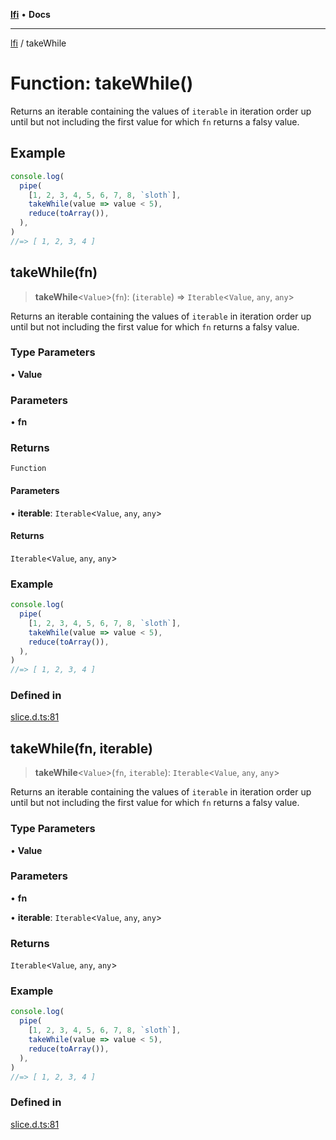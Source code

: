 [**lfi**](../readme.md) • **Docs**

---

[lfi](../globals.md) / takeWhile

# Function: takeWhile()

Returns an iterable containing the values of `iterable` in iteration order up
until but not including the first value for which `fn` returns a falsy value.

## Example

```js
console.log(
  pipe(
    [1, 2, 3, 4, 5, 6, 7, 8, `sloth`],
    takeWhile(value => value < 5),
    reduce(toArray()),
  ),
)
//=> [ 1, 2, 3, 4 ]
```

## takeWhile(fn)

> **takeWhile**\<`Value`\>(`fn`): (`iterable`) => `Iterable`\<`Value`, `any`,
> `any`\>

Returns an iterable containing the values of `iterable` in iteration order up
until but not including the first value for which `fn` returns a falsy value.

### Type Parameters

• **Value**

### Parameters

• **fn**

### Returns

`Function`

#### Parameters

• **iterable**: `Iterable`\<`Value`, `any`, `any`\>

#### Returns

`Iterable`\<`Value`, `any`, `any`\>

### Example

```js
console.log(
  pipe(
    [1, 2, 3, 4, 5, 6, 7, 8, `sloth`],
    takeWhile(value => value < 5),
    reduce(toArray()),
  ),
)
//=> [ 1, 2, 3, 4 ]
```

### Defined in

[slice.d.ts:81](https://github.com/TomerAberbach/lfi/blob/c9ef1bf4d1040d7f49c52b70b358c019e55f524d/src/operations/slice.d.ts#L81)

## takeWhile(fn, iterable)

> **takeWhile**\<`Value`\>(`fn`, `iterable`): `Iterable`\<`Value`, `any`,
> `any`\>

Returns an iterable containing the values of `iterable` in iteration order up
until but not including the first value for which `fn` returns a falsy value.

### Type Parameters

• **Value**

### Parameters

• **fn**

• **iterable**: `Iterable`\<`Value`, `any`, `any`\>

### Returns

`Iterable`\<`Value`, `any`, `any`\>

### Example

```js
console.log(
  pipe(
    [1, 2, 3, 4, 5, 6, 7, 8, `sloth`],
    takeWhile(value => value < 5),
    reduce(toArray()),
  ),
)
//=> [ 1, 2, 3, 4 ]
```

### Defined in

[slice.d.ts:81](https://github.com/TomerAberbach/lfi/blob/c9ef1bf4d1040d7f49c52b70b358c019e55f524d/src/operations/slice.d.ts#L81)
